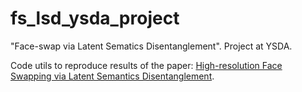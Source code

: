 # fs_lsd_ysda_project
"Face-swap via Latent Sematics Disentanglement". Project at YSDA.

Code utils to reproduce results of the paper: [High-resolution Face Swapping via Latent Semantics Disentanglement](https://arxiv.org/pdf/2203.15958.pdf).
